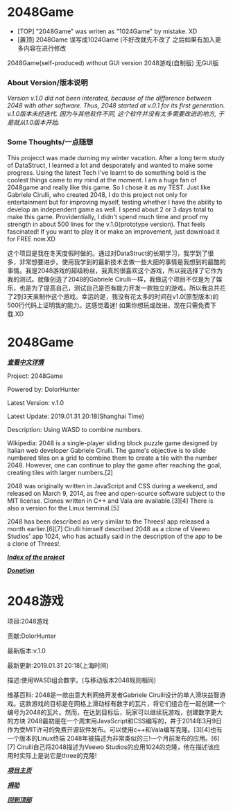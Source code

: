 # 2048Game

- [TOP] "2048Game" was writen as "1024Game" by mistake. XD
- [置顶] 2048Game 误写成1024Game (不好改就先不改了 之后如果有加入更多内容在进行修改


2048Game(self-produced) without GUI version
2048游戏(自制版) 无GUI版

### About Version/版本说明
*Version v.1.0 did not been interated, because of the difference between 2048 with other software. Thus, 2048 started at v.0.1 for its first generation.*
*v.1.0版本未经迭代. 因为与其他软件不同, 这个软件并没有太多需要改进的地方, 于是就从1.0版本开始.*

### Some Thoughts/一点随想
This projecct was made durning my winter vacation. After a long term study of DataStruct, I learned a lot and desporately and wanted to make some progress. Using the latest Tech I've learnt to do something bold is the coolest things came to my mind at the moment. I am a huge fan of 2048game and really like this game. So I chose it as my TEST. Just like Gabriele Cirulli, who created 2048, I do this project not only for entertainment but for improving myself, testing whether I have the ability to develop an independent game as well. I spend about 2 or 3 days total to make this game. Providentially, I didn't spend much time and proof my strength in about 500 lines for the v.1.0(prototype version). That feels fascinated!
If you want to play it or make an improvement, just download it for FREE now.XD

这个项目是我在冬天度假时做的。通过对DataStruct的长期学习，我学到了很多，非常想要进步。使用我学到的最新技术去做一些大胆的事情是我想到的最酷的事情。我是2048游戏的超级粉丝，我真的很喜欢这个游戏，所以我选择了它作为我的测试。就像创造了2048的Gabriele Cirulli一样，我做这个项目不仅是为了娱乐，也是为了提高自己，测试自己是否有能力开发一款独立的游戏。所以我总共花了2到3天来制作这个游戏。幸运的是，我没有花太多的时间在v1.0(原型版本)的500行代码上证明我的能力。这感觉着迷!
如果你想玩或改进，现在只需免费下载.XD


# 2048Game
___[查看中文详情](#2048游戏)___

Project: 2048Game

Powered by: DolorHunter

Latest Version: v.1.0

Latest Update:	2019.01.31	20:18(Shanghai Time)

Description: Using WASD to combine numbers. 

Wikipedia:
2048 is a single-player sliding block puzzle game designed by Italian web developer Gabriele Cirulli. The game's objective is to slide numbered tiles on a grid to combine them to create a tile with the number 2048. However, one can continue to play the game after reaching the goal, creating tiles with larger numbers.[2]

2048 was originally written in JavaScript and CSS during a weekend, and released on March 9, 2014, as free and open-source software subject to the MIT license. Clones written in C++ and Vala are available.[3][4] There is also a version for the Linux terminal.[5]

2048 has been described as very similar to the Threes! app released a month earlier.[6][7] Cirulli himself described 2048 as a clone of Veewo Studios' app 1024, who has actually said in the description of the app to be a clone of Threes!.
              
___[Index of the project](https://github.com/DolorHunter/1024Game)___

___[Donation](https://www.paypal.me/dolor059)___

# 2048游戏

项目:2048游戏

贡献:DolorHunter

最新版本:v.1.0

最新更新:2019.01.31 20:18(上海时间)

描述:使用WASD组合数字。(与移动版本2048规则相同)

维基百科:
2048是一款由意大利网络开发者Gabriele Cirulli设计的单人滑块益智游戏。这款游戏的目标是在网格上滑动标有数字的瓦片，将它们组合在一起创建一个编号为2048的瓦片。然而，在达到目标后，玩家可以继续玩游戏，创建数字更大的方块
2048最初是在一个周末用JavaScript和CSS编写的，并于2014年3月9日作为受MIT许可的免费开源软件发布。可以使用c++和Vala编写克隆。[3][4]也有一个版本的Linux终端
2048年被描述为非常类似的三!一个月前发布的应用。[6][7] Cirulli自己将2048描述为Veewo Studios的应用1024的克隆，他在描述该应用时实际上是说它是three的克隆!

___[项目主页](https://github.com/DolorHunter/1024Game)___

___[捐助](https://www.paypal.me/dolor059)___


___[回到顶部](#2048Game)___
